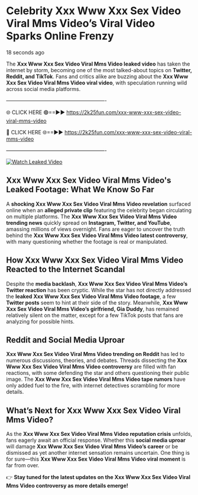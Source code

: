 # Celebrity Xxx Www Xxx Sex Video Viral Mms Video’s Viral Video Sparks Online Frenzy

18 seconds ago

The **Xxx Www Xxx Sex Video Viral Mms Video leaked video** has taken the internet by storm, becoming one of the most talked-about topics on **Twitter, Reddit, and TikTok**. Fans and critics alike are buzzing about the **Xxx Www Xxx Sex Video Viral Mms Video viral video**, with speculation running wild across social media platforms.

———————————————————-

🌐 CLICK HERE 🟢==►► https://2k25fun.com/xxx-www-xxx-sex-video-viral-mms-video

🔴 CLICK HERE 🌐==►► https://2k25fun.com/xxx-www-xxx-sex-video-viral-mms-video

———————————————————-

[![Watch Leaked Video](https://miro.medium.com/v2/resize:fit:828/format:webp/1*cilzJN44JGOrTw9NJCrNHA.gif "Watch Leaked Video")](https://2k25fun.com/xxx-www-xxx-sex-video-viral-mms-video)

## **Xxx Www Xxx Sex Video Viral Mms Video's Leaked Footage: What We Know So Far**  
A **shocking Xxx Www Xxx Sex Video Viral Mms Video revelation** surfaced online when an **alleged private clip** featuring the celebrity began circulating on multiple platforms. The **Xxx Www Xxx Sex Video Viral Mms Video trending news** quickly spread on **Instagram, Twitter, and YouTube**, amassing millions of views overnight. Fans are eager to uncover the truth behind the **Xxx Www Xxx Sex Video Viral Mms Video latest controversy**, with many questioning whether the footage is real or manipulated.  

## **How Xxx Www Xxx Sex Video Viral Mms Video Reacted to the Internet Scandal**  
Despite the **media backlash**, **Xxx Www Xxx Sex Video Viral Mms Video’s Twitter reaction** has been cryptic. While the star has not directly addressed the **leaked Xxx Www Xxx Sex Video Viral Mms Video footage**, a few **Twitter posts** seem to hint at their side of the story. Meanwhile, **Xxx Www Xxx Sex Video Viral Mms Video’s girlfriend, Gia Duddy**, has remained relatively silent on the matter, except for a few TikTok posts that fans are analyzing for possible hints.  

## **Reddit and Social Media Uproar**  
**Xxx Www Xxx Sex Video Viral Mms Video trending on Reddit** has led to numerous discussions, theories, and debates. Threads dissecting the **Xxx Www Xxx Sex Video Viral Mms Video controversy** are filled with fan reactions, with some defending the star and others questioning their public image. The **Xxx Www Xxx Sex Video Viral Mms Video tape rumors** have only added fuel to the fire, with internet detectives scrambling for more details.  

## **What’s Next for Xxx Www Xxx Sex Video Viral Mms Video?**  
As the **Xxx Www Xxx Sex Video Viral Mms Video reputation crisis** unfolds, fans eagerly await an official response. Whether this **social media uproar** will damage **Xxx Www Xxx Sex Video Viral Mms Video’s career** or be dismissed as yet another internet sensation remains uncertain. One thing is for sure—this **Xxx Www Xxx Sex Video Viral Mms Video viral moment** is far from over.  

👉 **Stay tuned for the latest updates on the Xxx Www Xxx Sex Video Viral Mms Video controversy as more details emerge!**  